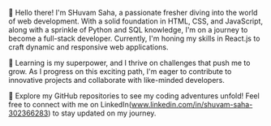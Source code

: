 👋 Hello there! I'm SHuvam Saha, a passionate fresher diving into the world of web development. With a solid foundation in HTML, CSS, and JavaScript, along with a sprinkle of Python and SQL knowledge, I'm on a journey to become a full-stack developer. Currently, I'm honing my skills in React.js to craft dynamic and responsive web applications.

🌱 Learning is my superpower, and I thrive on challenges that push me to grow. As I progress on this exciting path, I'm eager to contribute to innovative projects and collaborate with like-minded developers.

🚀 Explore my GitHub repositories to see my coding adventures unfold! Feel free to connect with me on LinkedIn(www.linkedin.com/in/shuvam-saha-302366283) to stay updated on my journey.
